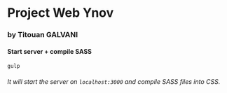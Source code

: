 # Project Web Ynov
### by Titouan GALVANI

#### Start server + compile SASS

```
gulp
```

###### It will start the server on `localhost:3000` and compile SASS files into CSS.
